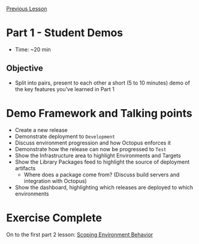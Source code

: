 [Previous Lesson](part-1-lesson-5.md)

# Part 1 - Student Demos
- Time: ~20 min

## Objective
- Split into pairs, present to each other a short (5 to 10 minutes) demo of the key features you've learned in Part 1

# Demo Framework and Talking points
- Create a new release 
- Demonstrate deployment to `Development`
- Discuss environment progression and how Octopus enforces it
- Demonstrate how the release can now be progressed to `Test`
- Show the Infrastructure area to highlight Environments and Targets
- Show the Library Packages feed to highlight the source of deployment artifacts
  - Where does a package come from? (Discuss build servers and integration with Octopus)
- Show the dashboard, highlighting which releases are deployed to which environments

# Exercise Complete
On to the first part 2 lesson: [Scoping Environment Behavior](part-2-lesson-1.md)